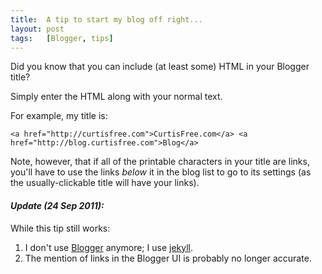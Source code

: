 ```yaml
---
title:  A tip to start my blog off right...
layout: post
tags:   [Blogger, tips]
---
```

Did you know that you can include (at least some) HTML in your Blogger title?

Simply enter the HTML along with your normal text.

For example, my title is:

    <a href="http://curtisfree.com">CurtisFree.com</a> <a href="http://blog.curtisfree.com">Blog</a>

Note, however, that if all of the printable characters in your title are links, you'll have to
use the links _below_ it in the blog list to go to its settings (as the usually-clickable title
will have your links).

#### _Update (24 Sep 2011):_

While this tip still works:

  1. I don't use [Blogger][blogger] anymore; I use [jekyll][jekyll].
  2. The mention of links in the Blogger UI is probably no longer accurate.

[blogger]: http://blogger.com
[jekyll]:  http://jekyllrb.com
